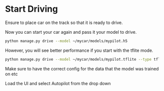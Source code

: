 # Start Driving



Ensure to place car on the track so that it is ready to drive.

Now you can start your car again and pass it your model to drive.

```bash
python manage.py drive --model ~/mycar/models/mypilot.h5
```

However, you will see better performance if you start with the tflite mode.

```bash
python manage.py drive --model ~/mycar/models/mypilot.tflite --type tflite_linear --myconfig myconfig.py
```

Make sure to have the correct config for the data that the model was trained on etc

Load the UI and select Autopilot from the drop down